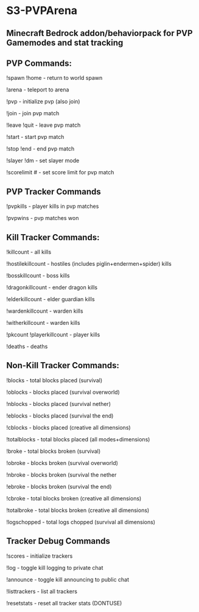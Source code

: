 # S3-PVPArena
 ## Minecraft Bedrock addon/behaviorpack for PVP Gamemodes and stat tracking

## PVP Commands:
!spawn !home - return to world spawn

!arena - teleport to arena

!pvp - initialize pvp (also join)

!join - join pvp match

!leave !quit - leave pvp match

!start - start pvp match

!stop !end - end pvp match

!slayer !dm - set slayer mode

!scorelimit # - set score limit for pvp match


## PVP Tracker Commands
!pvpkills - player kills in pvp matches

!pvpwins - pvp matches won

## Kill Tracker Commands:

!killcount - all kills

!hostilekillcount - hostiles (includes piglin+endermen+spider) kills

!bosskillcount - boss kills

!dragonkillcount - ender dragon kills

!elderkillcount - elder guardian kills

!wardenkillcount - warden kills

!witherkillcount - warden kills

!pkcount !playerkillcount - player kills

!deaths - deaths


## Non-Kill Tracker Commands:

!blocks - total blocks placed (survival)

!oblocks - blocks placed (survival overworld)

!nblocks - blocks placed (survival nether)

!eblocks - blocks placed (survival the end)

!cblocks - blocks placed (creative all dimensions)

!totalblocks - total blocks placed (all modes+dimensions)

!broke - total blocks broken (survival)

!obroke - blocks broken (survival overworld)

!nbroke - blocks broken (survival the nether

!ebroke - blocks broken (survival the end)

!cbroke - total blocks broken (creative all dimensions)

!totalbroke - total blocks broken (creative all dimensions)

!logschopped - total logs chopped (survival all dimensions)


## Tracker Debug Commands

!scores - initialize trackers

!log - toggle kill logging to private chat

!announce - toggle kill announcing to public chat

!listtrackers - list all trackers

!resetstats - reset all tracker stats (DONTUSE)
